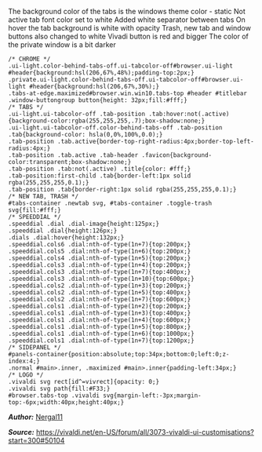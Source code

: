 The background color of the tabs is the windows theme color - static
Not active tab font color set to white
Added white separator between tabs
On hover the tab background is white with opacity
Trash, new tab and window buttons also changed to white
Vivadi button is red and bigger
The color of the private window is a bit darker


    /* CHROME */
    .ui-light.color-behind-tabs-off.ui-tabcolor-off#browser.ui-light #header{background:hsl(206,67%,48%);padding-top:2px;}
    .private.ui-light.color-behind-tabs-off.ui-tabcolor-off#browser.ui-light #header{background:hsl(206,67%,30%);}
    .tabs-at-edge.maximized#browser.win.win10.tabs-top #header #titlebar .window-buttongroup button{height: 32px;fill:#fff;}
    /* TABS */
    .ui-light.ui-tabcolor-off .tab-position .tab:hover:not(.active){background-color:rgba(255,255,255,.7);box-shadow:none;}
    .ui-light.ui-tabcolor-off.color-behind-tabs-off .tab-position .tab{background-color: hsla(0,0%,100%,0.0);}
    .tab-position .tab.active{border-top-right-radius:4px;border-top-left-radius:4px;}
    .tab-position .tab.active .tab-header .favicon{background-color:transparent;box-shadow:none;}
    .tab-position .tab:not(.active) .title{color: #fff;}
    .tab-position:first-child .tab{border-left:1px solid rgba(255,255,255,0.1);}
    .tab-position .tab{border-right:1px solid rgba(255,255,255,0.1);}
    /* NEW TAB, TRASH */
    #tabs-container .newtab svg, #tabs-container .toggle-trash svg{fill:#fff;}
    /* SPEEDDIAL */
    .speeddial .dial .dial-image{height:125px;}
    .speeddial .dial{height:126px;}
    .dials .dial:hover{height:132px;}
    .speeddial.cols6 .dial:nth-of-type(1n+7){top:200px;}
    .speeddial.cols5 .dial:nth-of-type(1n+6){top:200px;}
    .speeddial.cols4 .dial:nth-of-type(1n+5){top:200px;}
    .speeddial.cols3 .dial:nth-of-type(1n+4){top:200px;}
    .speeddial.cols3 .dial:nth-of-type(1n+7){top:400px;}
    .speeddial.cols3 .dial:nth-of-type(1n+10){top:600px;}
    .speeddial.cols2 .dial:nth-of-type(1n+3){top:200px;}
    .speeddial.cols2 .dial:nth-of-type(1n+5){top:400px;}
    .speeddial.cols2 .dial:nth-of-type(1n+7){top:600px;}
    .speeddial.cols1 .dial:nth-of-type(1n+2){top:200px;}
    .speeddial.cols1 .dial:nth-of-type(1n+3){top:400px;}
    .speeddial.cols1 .dial:nth-of-type(1n+4){top:600px;}
    .speeddial.cols1 .dial:nth-of-type(1n+5){top:800px;}
    .speeddial.cols1 .dial:nth-of-type(1n+6){top:1000px;}
    .speeddial.cols1 .dial:nth-of-type(1n+7){top:1200px;}
    /* SIDEPANEL */
    #panels-container{position:absolute;top:34px;bottom:0;left:0;z-index:4;}
    .normal #main>.inner, .maximized #main>.inner{padding-left:34px;}
    /* LOGO */
    .vivaldi svg rect[id^=vivrect]{opacity: 0;}
    .vivaldi svg path{fill:#F33;}
    #browser.tabs-top .vivaldi svg{margin-left:-3px;margin-top:-6px;width:40px;height:40px;}

***Author:*** [Nergal11](https://vivaldi.net/en-US/easysocial-dashboard/profile/74894)

***Source:*** https://vivaldi.net/en-US/forum/all/3073-vivaldi-ui-customisations?start=300#50104
